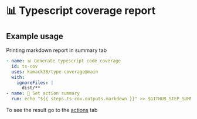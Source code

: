 # 📊 Typescript coverage report

## Example usage

Printing markdown report in summary tab

```yaml
- name: 📊 Generate typescript code coverage
  id: ts-cov
  uses: kamack38/type-coverage@main
  with:
    ignoreFiles: |
      dist/**
- name: 📝 Set action summary
  run: echo "${{ steps.ts-cov.outputs.markdown }}" >> $GITHUB_STEP_SUMMARY
```

To see the result go to the [actions](https://github.com/kamack38/type-coverage/actions) tab
